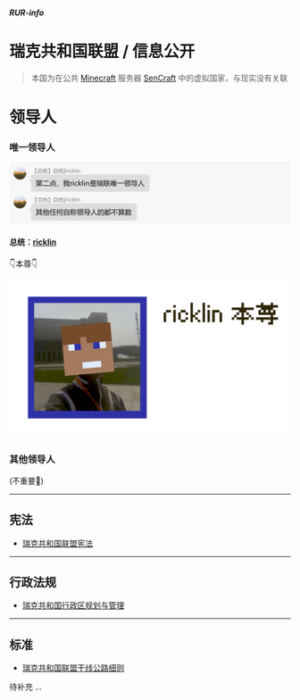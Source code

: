 ##### RUR-info
# 瑞克共和国联盟 / 信息公开

> 本国为在公共 [Minecraft](https://www.minecraft.net) 服务器 [SenCraft]([SenCraft！](https://www.sencraft.top/)) 中的虚拟国家，与现实没有关联





# 领导人

### 唯一领导人

![唯！一！](https://raw.githubusercontent.com/Lala-0x3f/RUR-info/main/README.assets/o-n-l-y.png "唯！一！")



#### 总统：[ricklin]([瑞克先森的个人空间](https://space.bilibili.com/1322178479))

👇本尊👇

![本尊](https://github.com/Lala-0x3f/RUR-info/blob/main/README.assets/%E4%B9%90.png?raw=true)

### 其他领导人

(不重要🐷)



---

## 宪法

- [瑞克共和国联盟宪法](./瑞克共和国联盟宪法.md)

---

## 行政法规

- [瑞克共和国行政区规划与管理](./瑞克共和国行政区规划与管理.md)

---

## 标准
- [瑞克共和国联盟干线公路细则](./瑞克共和国联盟干线公路细则.md)  

待补充 ...

